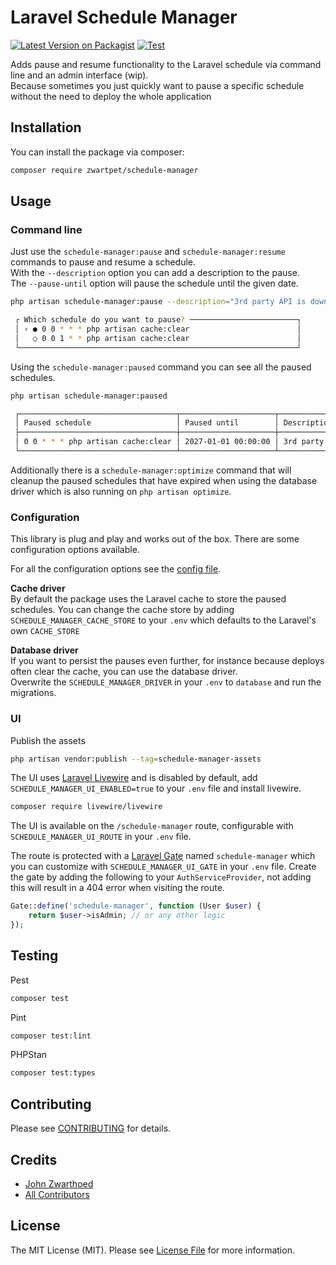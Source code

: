 # Laravel Schedule Manager

[![Latest Version on Packagist](https://img.shields.io/packagist/v/zwartpet/schedule-manager.svg?style=flat-square)](https://packagist.org/packages/zwartpet/schedule-manager)
[![Test](https://github.com/Zwartpet/laravel-schedule-manager/actions/workflows/main.yml/badge.svg)](https://github.com/Zwartpet/laravel-schedule-manager/actions/workflows/main.yml)

Adds pause and resume functionality to the Laravel schedule via command line and an admin interface (wip).  
Because sometimes you just quickly want to pause a specific schedule without the need to deploy the whole application

## Installation

You can install the package via composer:

```bash
composer require zwartpet/schedule-manager
```

## Usage

### Command line

Just use the `schedule-manager:pause` and `schedule-manager:resume` commands to pause and resume a schedule.    
With the `--description` option you can add a description to the pause.  
The `--pause-until` option will pause the schedule until the given date.
```bash
php artisan schedule-manager:pause --description="3rd party API is down" --pause-until="2027-01-01 00:00:00"
```
```bash
 ┌ Which schedule do you want to pause? ────────────────────────┐
 │ › ● 0 0 * * * php artisan cache:clear                        │
 │   ○ 0 0 1 * * php artisan cache:clear                        │
 └──────────────────────────────────────────────────────────────┘
```

Using the `schedule-manager:paused` command you can see all the paused schedules.
```bash
php artisan schedule-manager:paused     
```         
```bash
 ┌───────────────────────────────────┬─────────────────────┬───────────────────────┐
 │ Paused schedule                   │ Paused until        │ Description           │
 ├───────────────────────────────────┼─────────────────────┼───────────────────────┤
 │ 0 0 * * * php artisan cache:clear │ 2027-01-01 00:00:00 │ 3rd party API is down │
 └───────────────────────────────────┴─────────────────────┴───────────────────────┘
```

Additionally there is a `schedule-manager:optimize` command that will cleanup the paused schedules that have expired when using the database driver which is also running on `php artisan optimize`.

### Configuration

This library is plug and play and works out of the box. There are some configuration options available.

For all the configuration options see the [config file](config/config.php).

**Cache driver**  
By default the package uses the Laravel cache to store the paused schedules.
You can change the cache store by adding `SCHEDULE_MANAGER_CACHE_STORE` to your `.env` which defaults to the Laravel's own `CACHE_STORE`

**Database driver**  
If you want to persist the pauses even further, for instance because deploys often clear the cache, you can use the database driver.  
Overwrite the `SCHEDULE_MANAGER_DRIVER` in your `.env` to `database` and run the migrations.

### UI

Publish the assets
```bash
php artisan vendor:publish --tag=schedule-manager-assets
```

The UI uses [Laravel Livewire](https://livewire.laravel.com/) and is disabled by default, add `SCHEDULE_MANAGER_UI_ENABLED=true` to your `.env` file and install livewire.
```bash
composer require livewire/livewire
```

The UI is available on the `/schedule-manager` route, configurable with `SCHEDULE_MANAGER_UI_ROUTE` in your `.env` file.

The route is protected with a [Laravel Gate](https://laravel.com/docs/12.x/authorization#gates) named `schedule-manager` which you can customize with `SCHEDULE_MANAGER_UI_GATE` in your `.env` file.
Create the gate by adding the following to your `AuthServiceProvider`, not adding this will result in a 404 error when visiting the route.
```php
Gate::define('schedule-manager', function (User $user) {
    return $user->isAdmin; // or any other logic
});
```

## Testing

Pest
```bash
composer test
```

Pint
```bash
composer test:lint
```

PHPStan
```bash
composer test:types
```

## Contributing

Please see [CONTRIBUTING](CONTRIBUTING.md) for details.

## Credits

-   [John Zwarthoed](https://github.com/zwartpet)
-   [All Contributors](../../contributors)

## License

The MIT License (MIT). Please see [License File](LICENSE.md) for more information.
